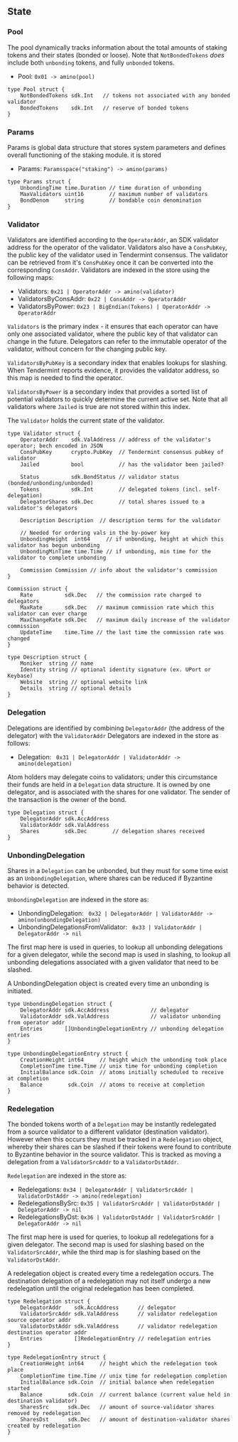 ## State

### Pool

The pool dynamically tracks information about the total amounts of staking
tokens and their states (bonded or loose). Note that `NotBondedTokens` _does_
include both `unbonding` tokens, and fully `unbonded` tokens. 

 - Pool: `0x01 -> amino(pool)`

```golang
type Pool struct {
    NotBondedTokens sdk.Int   // tokens not associated with any bonded validator
    BondedTokens    sdk.Int   // reserve of bonded tokens
}
```

### Params

Params is global data structure that stores system parameters and defines
overall functioning of the staking module. it is stored 

 - Params: `Paramsspace("staking") -> amino(params)`

```golang
type Params struct {
	UnbondingTime time.Duration // time duration of unbonding
    MaxValidators uint16        // maximum number of validators
    BondDenom     string        // bondable coin denomination
}
```

### Validator

Validators are identified according to the `OperatorAddr`, an SDK validator
address for the operator of the validator.
Validators also have a `ConsPubKey`, the public key of the validator used in
Tendermint consensus. The validator can be retrieved from it's `ConsPubKey`
once it can be converted into the corresponding `ConsAddr`. Validators are
indexed in the store using the following maps:

- Validators: `0x21 | OperatorAddr -> amino(validator)`
- ValidatorsByConsAddr: `0x22 | ConsAddr -> OperatorAddr`
- ValidatorsByPower: `0x23 | BigEndian(Tokens) | OperatorAddr -> OperatorAddr`

`Validators` is the primary index - it ensures that each operator can have only one
associated validator, where the public key of that validator can change in the
future. Delegators can refer to the immutable operator of the validator, without
concern for the changing public key.

`ValidatorsByPubKey` is a secondary index that enables lookups for slashing.
When Tendermint reports evidence, it provides the validator address, so this
map is needed to find the operator.

`ValidatorsByPower` is a secondary index that provides a sorted list of
potential validators to quickly determine the current active set. Note 
that all validators where `Jailed` is true are not stored within this index.

The `Validator` holds the current state of the validator.

```golang
type Validator struct {
	OperatorAddr    sdk.ValAddress // address of the validator's operator; bech encoded in JSON
    ConsPubKey      crypto.PubKey  // Tendermint consensus pubkey of validator
    Jailed          bool           // has the validator been jailed?

    Status          sdk.BondStatus // validator status (bonded/unbonding/unbonded)
    Tokens          sdk.Int        // delegated tokens (incl. self-delegation)
    DelegatorShares sdk.Dec        // total shares issued to a validator's delegators

    Description Description  // description terms for the validator

    // Needed for ordering vals in the by-power key
	UnbondingHeight  int64     // if unbonding, height at which this validator has begun unbonding
	UnbondingMinTime time.Time // if unbonding, min time for the validator to complete unbonding

    Commission Commission // info about the validator's commission
}

Commission struct {
	Rate          sdk.Dec   // the commission rate charged to delegators
	MaxRate       sdk.Dec   // maximum commission rate which this validator can ever charge
	MaxChangeRate sdk.Dec   // maximum daily increase of the validator commission
	UpdateTime    time.Time // the last time the commission rate was changed
}

type Description struct {
    Moniker  string // name
    Identity string // optional identity signature (ex. UPort or Keybase)
    Website  string // optional website link
    Details  string // optional details
}
```

### Delegation

Delegations are identified by combining `DelegatorAddr` (the address of the delegator)
with the `ValidatorAddr` Delegators are indexed in the store as follows:

- Delegation: ` 0x31 | DelegatorAddr | ValidatorAddr -> amino(delegation)`

Atom holders may delegate coins to validators; under this circumstance their
funds are held in a `Delegation` data structure. It is owned by one
delegator, and is associated with the shares for one validator. The sender of
the transaction is the owner of the bond.

```golang
type Delegation struct {
    DelegatorAddr sdk.AccAddress 
    ValidatorAddr sdk.ValAddress 
    Shares        sdk.Dec        // delegation shares received
}
```

### UnbondingDelegation

Shares in a `Delegation` can be unbonded, but they must for some time exist as
an `UnbondingDelegation`, where shares can be reduced if Byzantine behavior is
detected.

`UnbondingDelegation` are indexed in the store as:

- UnbondingDelegation: ` 0x32 | DelegatorAddr | ValidatorAddr ->
   amino(unbondingDelegation)`
- UnbondingDelegationsFromValidator: ` 0x33 | ValidatorAddr | DelegatorAddr ->
   nil`

The first map here is used in queries, to lookup all unbonding delegations for
a given delegator, while the second map is used in slashing, to lookup all
unbonding delegations associated with a given validator that need to be
slashed.

A UnbondingDelegation object is created every time an unbonding is initiated.

```golang
type UnbondingDelegation struct {
    DelegatorAddr sdk.AccAddress             // delegator
    ValidatorAddr sdk.ValAddress             // validator unbonding from operator addr
    Entries       []UnbondingDelegationEntry // unbonding delegation entries
}

type UnbondingDelegationEntry struct {
    CreationHeight int64     // height which the unbonding took place
    CompletionTime time.Time // unix time for unbonding completion
    InitialBalance sdk.Coin  // atoms initially scheduled to receive at completion
    Balance        sdk.Coin  // atoms to receive at completion
}
```

### Redelegation

The bonded tokens worth of a `Delegation` may be instantly redelegated from a
source validator to a different validator (destination validator). However when
this occurs they must be tracked in a `Redelegation` object, whereby their
shares can be slashed if their tokens were found to contribute to Byzantine
behavior in the source validator.  This is tracked as moving a delegation from
a `ValidatorSrcAddr` to a `ValidatorDstAddr`.

`Redelegation` are indexed in the store as:

 - Redelegations: `0x34 | DelegatorAddr | ValidatorSrcAddr | ValidatorDstAddr -> amino(redelegation)`
 - RedelegationsBySrc: `0x35 | ValidatorSrcAddr | ValidatorDstAddr | DelegatorAddr -> nil`
 - RedelegationsByDst: `0x36 | ValidatorDstAddr | ValidatorSrcAddr | DelegatorAddr -> nil`

The first map here is used for queries, to lookup all redelegations for a given
delegator. The second map is used for slashing based on the `ValidatorSrcAddr`,
while the third map is for slashing based on the `ValidatorDstAddr`.

A redelegation object is created every time a redelegation occurs. The
destination delegation of a redelegation may not itself undergo a new
redelegation until the original redelegation has been completed.

```golang
type Redelegation struct {
    DelegatorAddr    sdk.AccAddress      // delegator
    ValidatorSrcAddr sdk.ValAddress      // validator redelegation source operator addr
    ValidatorDstAddr sdk.ValAddress      // validator redelegation destination operator addr
    Entries          []RedelegationEntry // redelegation entries
}

type RedelegationEntry struct {
    CreationHeight int64     // height which the redelegation took place
    CompletionTime time.Time // unix time for redelegation completion
    InitialBalance sdk.Coin  // initial balance when redelegation started
    Balance        sdk.Coin  // current balance (current value held in destination validator)
    SharesSrc      sdk.Dec   // amount of source-validator shares removed by redelegation
    SharesDst      sdk.Dec   // amount of destination-validator shares created by redelegation
}
```
